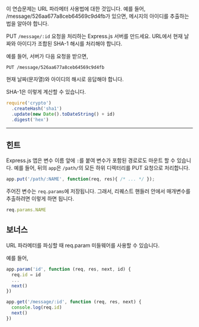 이 연습문제는 URL 파라메터 사용법에 대한 것입니다.
예를 들어, /message/526aa677a8ceb64569c9d4fb가 있으면, 메시지의 아이디를
추출하는 법을 알아야 합니다.

PUT `/message/:id` 요청을 처리하는 Express.js 서버를 만드세요.
URL에서 현재 날짜와 아이디가 조합된 SHA-1 해시를 처리해야 합니다.

예를 들어, 서버가 다음 요청을 받으면,

```
PUT /message/526aa677a8ceb64569c9d4fb
```

현재 날짜(문자열)와 아이디의 해시로 응답해야 합니다.

SHA-1은 이렇게 계산할 수 있습니다.

```js
require('crypto')
  .createHash('sha1')
  .update(new Date().toDateString() + id)
  .digest('hex')
```

-----------------------------

## 힌트

Express.js 앱은 변수 이름 앞에 `:`를 붙여 변수가 포함된 경로로도 마운트 할 수
있습니다. 예를 들어, 뒤의 `app`은 `/path/`의 모든 하위 디렉터리를 PUT 요청으로
처리합니다.

```js
app.put('/path/:NAME', function(req, res){ /* ... */ });
```

주어진 변수는 `req.params`에 저장됩니다. 그래서, 리퀘스트 핸들러 안에서
매개변수를 추출하려면 이렇게 하면 됩니다.

```js
req.params.NAME
```

## 보너스

URL 파라메터를 파싱할 때 req.param 미들웨어를 사용할 수 있습니다.

예를 들어,

```js
app.param('id', function (req, res, next, id) {
  req.id = id
  ...
  next()
})

app.get('/message/:id', function (req, res, next) {
  console.log(req.id)
  next()
})
```
